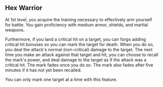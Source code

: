 ## Hex Warrior
At 1st level, you acquire the training necessary to effectively arm yourself for battle.
You gain proficiency with medium armor, shields, and martial weapons.

Furthermore, if you land a critical hit on a target, you can forgo adding critical hit bonuses so you can mark the target for death.
When you do so, you deal the attack's normal (non-critical) damage to the target.
The next time you make an attack against that target and hit, you can choose to recall the mark's power, and deal damage to the target as if the attack was a critical hit.
The mark fades once you do so.
The mark also fades after five minutes if it has not yet been recalled.

You can only mark one target at a time with this feature.
